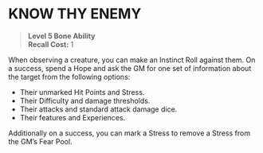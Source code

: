# KNOW THY ENEMY

> **Level 5 Bone Ability**  
> **Recall Cost:** 1

When observing a creature, you can make an Instinct Roll against them. On a success, spend a Hope and ask the GM for one set of information about the target from the following options:

- Their unmarked Hit Points and Stress.
- Their Difficulty and damage thresholds.
- Their attacks and standard attack damage dice.
- Their features and Experiences.

Additionally on a success, you can mark a Stress to remove a Stress from the GM’s Fear Pool.
